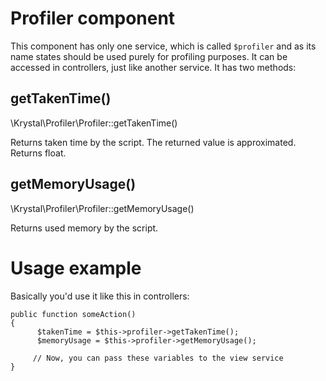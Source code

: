 Profiler component
================

This component has only one service, which is called `$profiler` and as its name states should be used purely for profiling purposes. It can be accessed in controllers, just like another service. It has two methods:

## getTakenTime()

\Krystal\Profiler\Profiler::getTakenTime()

Returns taken time by the script. The returned value is approximated. Returns float.

## getMemoryUsage()

\Krystal\Profiler\Profiler::getMemoryUsage()

Returns used memory by the script.

# Usage example

Basically you'd use it like this in controllers:

    public function someAction()
    {
          $takenTime = $this->profiler->getTakenTime();
          $memoryUsage = $this->profiler->getMemoryUsage();
          
         // Now, you can pass these variables to the view service
    }